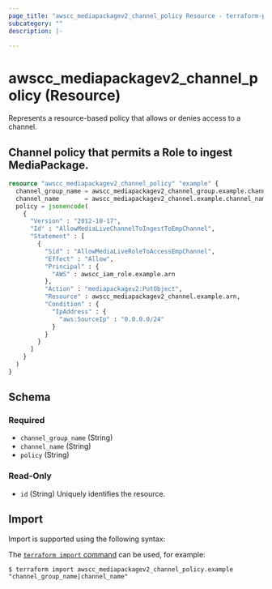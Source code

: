 ```yaml
---
page_title: "awscc_mediapackagev2_channel_policy Resource - terraform-provider-awscc"
subcategory: ""
description: |-
  
---
```


# awscc_mediapackagev2_channel_policy (Resource)

<p>Represents a resource-based policy that allows or denies access to a channel.</p>

## Channel policy that permits a Role to ingest MediaPackage.

```terraform
resource "awscc_mediapackagev2_channel_policy" "example" {
  channel_group_name = awscc_mediapackagev2_channel_group.example.channel_group_name
  channel_name       = awscc_mediapackagev2_channel.example.channel_name
  policy = jsonencode(
    {
      "Version" : "2012-10-17",
      "Id" : "AllowMediaLiveChannelToIngestToEmpChannel",
      "Statement" : [
        {
          "Sid" : "AllowMediaLiveRoleToAccessEmpChannel",
          "Effect" : "Allow",
          "Principal" : {
            "AWS" : awscc_iam_role.example.arn
          },
          "Action" : "mediapackagev2:PutObject",
          "Resource" : awscc_mediapackagev2_channel.example.arn,
          "Condition" : {
            "IpAddress" : {
              "aws:SourceIp" : "0.0.0.0/24"
            }
          }
        }
      ]
    }
  )
}
```

<!-- schema generated by tfplugindocs -->
## Schema

### Required

- `channel_group_name` (String)
- `channel_name` (String)
- `policy` (String)

### Read-Only

- `id` (String) Uniquely identifies the resource.

## Import

Import is supported using the following syntax:

The [`terraform import` command](https://developer.hashicorp.com/terraform/cli/commands/import) can be used, for example:

```shell
$ terraform import awscc_mediapackagev2_channel_policy.example "channel_group_name|channel_name"
```